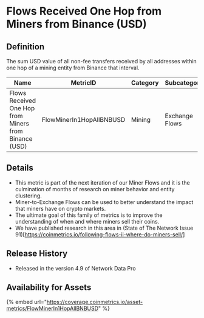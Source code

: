 # Flows Received One Hop from Miners from Binance (USD)

## Definition

The sum USD value of all non-fee transfers received by all addresses within one hop of a mining entity from Binance that interval.

| Name                                                  | MetricID                 | Category | Subcategory    | Type | Unit | Interval |
| ----------------------------------------------------- | ------------------------ | -------- | -------------- | ---- | ---- | -------- |
| Flows Received One Hop from Miners from Binance (USD) | FlowMinerIn1HopAllBNBUSD | Mining   | Exchange Flows | Sum  | USD  | 1 day    |

## Details

* This metric is part of the next iteration of our Miner Flows and it is the culmination of months of research on miner behavior and entity clustering.
* Miner-to-Exchange Flows can be used to better understand the impact that miners have on crypto markets.
* The ultimate goal of this family of metrics is to improve the understanding of when and where miners sell their coins.
* We have published research in this area in (State of The Network Issue 91)\[https://coinmetrics.io/following-flows-ii-where-do-miners-sell/]

## Release History

* Released in the version 4.9 of Network Data Pro

## Availability for Assets

{% embed url="https://coverage.coinmetrics.io/asset-metrics/FlowMinerIn1HopAllBNBUSD" %}

